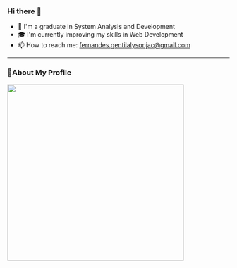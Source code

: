 ### Hi there 👋

- 🔭 I'm a graduate in System Analysis and Development
- 🎓 I'm currently improving my skills in Web Development
- 📫 How to reach me: fernandes.gentilalysonjac@gmail.com

*** 
### 🌵About My Profile 
<img width="400px" align="center" src="https://github-readme-stats.vercel.app/api/top-langs/?username=gentil-eilison&hide=html&layout=compact&theme=dark" />

<!--
**gentil-eilison/gentil-eilison** is a ✨ _special_ ✨ repository because its `README.md` (this file) appears on your GitHub profile.

Here are some ideas to get you started:

- 🔭 I’m currently working on ...
- 🌱 I’m currently learning ...
- 👯 I’m looking to collaborate on ...
- 🤔 I’m looking for help with ...
- 💬 Ask me about ...
- 📫 How to reach me: ...
- 😄 Pronouns: ...
- ⚡ Fun fact: ...
-->

